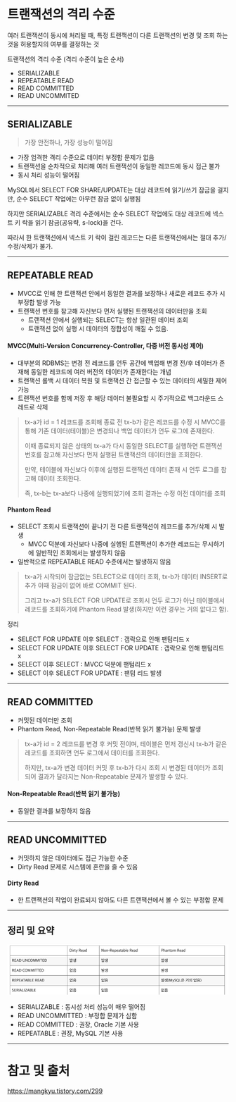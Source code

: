 트랜잭션의 격리 수준
==
여러 트랜잭션이 동시에 처리될 때, 특정 트랜잭션이 다른 트랜잭션의 변경 및 조회 하는것을 허용할지의 여부를 결정하는 것

트랜잭션의 격리 수준 (격리 수준이 높은 순서)
- SERIALIZABLE
- REPEATABLE READ
- READ COMMITTED
- READ UNCOMMITED


---
## SERIALIZABLE

> 가장 안전하나, 가장 성능이 떨어짐

- 가장 엄격한 격리 수준으로 데이터 부정합 문제가 없음
- 트랜잭션을 순차적으로 처리해 여러 트랜잭션이 동일한 레코드에 동시 접근 불가
- 동시 처리 성능이 떨어짐

MySQL에서 SELECT FOR SHARE/UPDATE는 대상 레코드에 읽기/쓰기 잠금을 걸지만, 순수 SELECT 작업에는 아무런 잠금 없이 실행됨

하지만 SERIALIZABLE 격리 수준에서는 순수 SELECT 작업에도 대상 레코드에 넥스트 키 락을 읽기 잠금(공유략, s-lock)을 건다.

따라서 한 트랜잭션에서 넥스트 키 락이 걸린 레코드는 다른 트랜잭션에서는 절대 추가/수정/삭제가 불가.

---

## REPEATABLE READ

- MVCC로 인해 한 트랜잭션 안에서 동일한 결과를 보장하나 새로운 레코드 추가 시 부정합 발생 가능
- 트랜잭션 번호를 참고해 자신보다 먼저 실행된 트랜잭션의 데이터만을 조회
  - 트랜잭션 안에서 실행되는 SELECT는 항상 일관된 데이터 조회
  - 트랜잭션 없이 실행 시 데이터의 정합성이 깨질 수 있음.

#### MVCC(Multi-Version Concurrency-Controller, 다중 버전 동시성 제어)

- 대부분의 RDBMS는 변경 전 레코드를 언두 공간에 백업해 변경 전/후 데이터가 존재해 동일한 레코드에 여러 버전의 데이터가 존재한다는 개념
- 트랜잭션 롤백 시 데이터 복원 및 트랜잭션 간 접근할 수 있는 데이터의 세밀한 제어 가능
- 트랜잭션 번호를 함께 저장 후 해당 데이터 불필요할 시 주기적으로 백그라운드 스레드로 삭제

> tx-a가 id = 1 레코드를 조회해 종료 전 tx-b가 같은 레코드를 수정 시 MVCC를 통해 기존 데이터(테이블)은 변경되나 백업 데이터가 언두 로그에 존재한다.
> 
> 이때 종료되지 않은 상태의 tx-a가 다시 동일한 SELECT를 실행하면 트랜잭션 번호를 참고해 자신보다 먼저 실행된 트랜잭션의 데이터만을 조회한다.
> 
> 만약, 테이블에 자신보다 이후에 실행된 트랜잭션 데이터 존재 시 언두 로그를 참고해 데이터 조회한다.
>
> 즉, tx-b는 tx-a보다 나중에 실행되었기에 조회 결과는 수정 이전 데이터를 조회

#### Phantom Read

- SELECT 조회시 트랜잭션이 끝나기 전 다른 트랜잭션이 레코드를 추가/삭제 시 발생
  - MVCC 덕분에 자신보다 나중에 실행된 트랜잭션이 추가한 레코드는 무시하기에 일반적인 조회에서는 발생하지 않음
- 일반적으로 REPEATABLE READ 수준에서는 발생하지 않음
> tx-a가 시작되어 잠금없는 SELECT으로 데이터 조회, tx-b가 데이터 INSERT로 추가 이때 잠금이 없어 바로 COMMIT 된다.
> 
> 그리고 tx-a가 SELECT FOR UPDATE로 조회시 언두 로그가 아닌 테이블에서 레코드를 조회하기에 Phantom Read 발생(하지만 이런 경우는 거의 앖다고 함).

정리

- SELECT FOR UPDATE 이후 SELECT : 갭락으로 인해 팬텀리드 x
- SELECT FOR UPDATE 이후 SELECT FOR UPDATE : 갭락으로 인해 팬텀리드 x
- SELECT 이후 SELECT : MVCC 덕분에 팬텀리드 x
- SELECT 이후 SELECT FOR UPDATE : 팬텀 리드 발생

---

## READ COMMITTED

- 커밋된 데이터만 조회
- Phantom Read, Non-Repeatable Read(반복 읽기 불가능) 문제 발생

> tx-a가 id = 2 레코드를 변경 후 커밋 전이며, 테이블은 먼저 갱신시 tx-b가 같은 레코드를 조회하면 언두 로그에서 데이터를 조회한다. 
> 
> 하지만, tx-a가 변경 데이터 커밋 후 tx-b가 다시 조회 시 변경된 데이터가 조회되어 결과가 달라지는 Non-Repeatable 문제가 발생할 수 있다.

#### Non-Repeatable Read(반복 읽기 불가능)

- 동일한 결과를 보장하지 않음


--- 

## READ UNCOMMITTED

- 커밋하지 않은 데이터에도 접근 가능한 수준
- Dirty Read 문제로 시스템에 혼란을 줄 수 있음

#### Dirty Read

- 한 트랜잭션의 작업이 완료되지 않아도 다른 트랜잭션에서 볼 수 있는 부정합 문제 

---

## 정리 및 요약
![img.png](img.png)
- SERIALIZABLE : 동시성 처리 성능이 매우 떨어짐
- READ UNCOMMITTED : 부정합 문제가 심함
- READ COMMITTED : 권장, Oracle 기본 사용
- REPEATABLE : 권장, MySQL 기본 사용

---

# 참고 및 출처

https://mangkyu.tistory.com/299